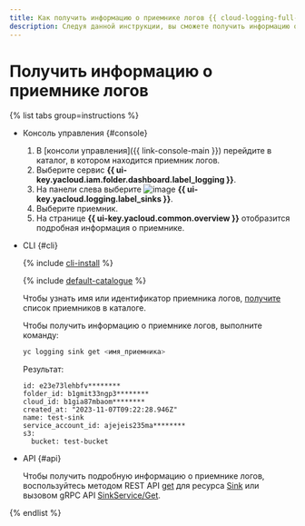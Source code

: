 ```yaml
---
title: Как получить информацию о приемнике логов {{ cloud-logging-full-name }}
description: Следуя данной инструкции, вы сможете получить информацию о приемнике логов.
---
```


# Получить информацию о приемнике логов

{% list tabs group=instructions %}

- Консоль управления {#console}

  1. В [консоли управления]({{ link-console-main }}) перейдите в каталог, в котором находится приемник логов.
  1. Выберите сервис **{{ ui-key.yacloud.iam.folder.dashboard.label_logging }}**.
  1. На панели слева выберите ![image](../../_assets/console-icons/folder-arrow-down.svg) **{{ ui-key.yacloud.logging.label_sinks }}**.
  1. Выберите приемник.
  1. На странице **{{ ui-key.yacloud.common.overview }}** отобразится подробная информация о приемнике.

- CLI {#cli}

  {% include [cli-install](../../_includes/cli-install.md) %}

  {% include [default-catalogue](../../_includes/default-catalogue.md) %}

  Чтобы узнать имя или идентификатор приемника логов, [получите](list-sink.md) список приемников в каталоге.

  Чтобы получить информацию о приемнике логов, выполните команду:

  ```bash
  yc logging sink get <имя_приемника>
  ```

  Результат:

  ```text
  id: e23e73lehbfv********
  folder_id: b1gmit33ngp3********
  cloud_id: b1gia87mbaom********
  created_at: "2023-11-07T09:22:28.946Z"
  name: test-sink
  service_account_id: ajejeis235ma********
  s3:
    bucket: test-bucket
  ```

- API {#api}

  Чтобы получить подробную информацию о приемнике логов, воспользуйтесь методом REST API [get](../api-ref/Sink/get.md) для ресурса [Sink](../api-ref/Sink/index.md) или вызовом gRPC API [SinkService/Get](../api-ref/grpc/Sink/get.md).

{% endlist %}